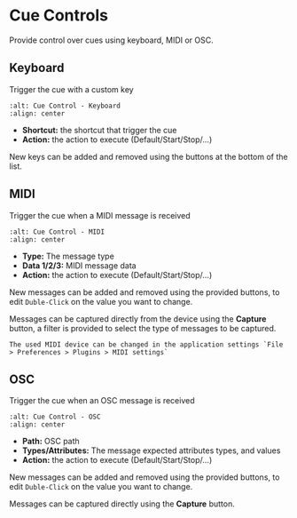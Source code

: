 # Cue Controls

Provide control over cues using keyboard, MIDI or OSC.

## Keyboard

Trigger the cue with a custom key

```{image} ../_static/cue_control_options_keyboard.png
:alt: Cue Control - Keyboard
:align: center
```

* **Shortcut:** the shortcut that trigger the cue
* **Action:** the action to execute (Default/Start/Stop/...)

New keys can be added and removed using the buttons at the bottom of the list.

## MIDI

Trigger the cue when a MIDI message is received

```{image} ../_static/cue_control_options_midi.png
:alt: Cue Control - MIDI
:align: center
```

* **Type:** The message type
* **Data 1/2/3:** MIDI message data
* **Action:** the action to execute (Default/Start/Stop/...)

New messages can be added and removed using the provided buttons,
to edit `Duble-Click` on the value you want to change.

Messages can be captured directly from the device using the **Capture** button,
a filter is provided to select the type of messages to be captured.

```{note}
The used MIDI device can be changed in the application settings `File > Preferences > Plugins > MIDI settings`
```

## OSC

Trigger the cue when an OSC message is received

```{image} ../_static/cue_control_options_osc.png
:alt: Cue Control - OSC
:align: center
```

* **Path:** OSC path
* **Types/Attributes:** The message expected attributes types, and values
* **Action:** the action to execute (Default/Start/Stop/...)

New messages can be added and removed using the provided buttons,
to edit `Duble-Click` on the value you want to change.

Messages can be captured directly using the **Capture** button.